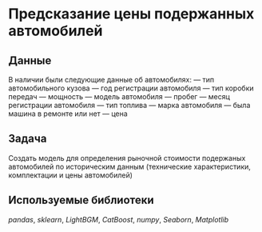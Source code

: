 # Предсказание цены подержанных автомобилей


## Данные

В наличии были следующие данные об автомобилях:
— тип автомобильного кузова
— год регистрации автомобиля
— тип коробки передач
— мощность
— модель автомобиля
— пробег
— месяц регистрации автомобиля
— тип топлива
— марка автомобиля
— была машина в ремонте или нет
— цена

## Задача

Создать модель для определения рыночной стоимости подержаных автомобилей по историческим данным (технические характеристики, комплектации и цены автомобилей) 

## Используемые библиотеки
*pandas*, *sklearn*, *LightBGM*, *CatBoost*, *numpy*, *Seaborn*, *Matplotlib*

